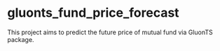 # gluonts_fund_price_forecast
This project aims to predict the future price of mutual fund via GluonTS package.
